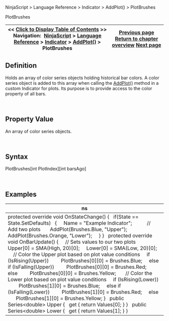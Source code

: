 ﻿


NinjaScript \> Language Reference \> Indicator \> AddPlot() \> PlotBrushes






















PlotBrushes







| \<\< [Click to Display Table of Contents](plotbrushes.md) \>\> **Navigation:**     [NinjaScript](ninjascript-1.md) \> [Language Reference](language_reference_wip-1.md) \> [Indicator](indicator-1.md) \> [AddPlot()](addplot-1.md) \> PlotBrushes | [Previous page](displacement-1.md) [Return to chapter overview](addplot-1.md) [Next page](plots-1.md) |
| --- | --- |











## Definition


Holds an array of color series objects holding historical bar colors. A color series object is added to this array when calling the [AddPlot()](addplot-1.md) method in a custom Indicator for plots. Its purpose is to provide access to the color property of all bars. 


 


## Property Value


An array of color series objects.


 


## Syntax
PlotBrushes\[int PlotIndex]\[int barsAgo]


 


## Examples




| ns |
| --- |
| protected override void OnStateChange() {    if(State \=\= State.SetDefaults)    {      Name \= "Example Indicator";             // Add two plots        AddPlot(Brushes.Blue, "Upper");        AddPlot(Brushes.Orange, "Lower");      } }   protected override void OnBarUpdate() {      // Sets values to our two plots      Upper\[0] \= SMA(High, 20)\[0];      Lower\[0] \= SMA(Low, 20)\[0];        // Color the Upper plot based on plot value conditions      if (IsRising(Upper))          PlotBrushes\[0]\[0] \= Brushes.Blue;      else if (IsFalling(Upper))          PlotBrushes\[0]\[0] \= Brushes.Red;      else          PlotBrushes\[0]\[0] \= Brushes.Yellow;        // Color the Lower plot based on plot value conditions      if (IsRising(Lower))          PlotBrushes\[1]\[0] \= Brushes.Blue;      else if (IsFalling(Lower))          PlotBrushes\[1]\[0] \= Brushes.Red;      else          PlotBrushes\[1]\[0] \= Brushes.Yellow; }   public Series\<double\> Upper {    get { return Values\[0]; } }     public Series\<double\> Lower {    get { return Values\[1]; } } |










